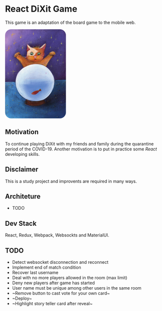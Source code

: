 # React DiXit Game

This game is an adaptation of the board game to the mobile web. 

![cat](./public/cards/card_43.png)

## Motivation 

To continue playing DiXit with my friends and family during the quarantine period of the COVID-19. Another motivation is to put in practice some _React_ developing skills. 

## Disclaimer

This is a study project and improvents are required in many ways.

## Architeture

* TODO

## Dev Stack

React, Redux, Webpack, Websockts and MaterialUI.

## TODO

* Detect websocket disconnection and reconnect
* Implement end of match condition
* Recover last username
* Deal with no more players allowed in the room (max limit)
* Deny new players after game has started
* User name must be unique among other users in the same room
* ~Remove button to cast vote for your own card~
* ~Deploy~
* ~Highlight story teller card after reveal~